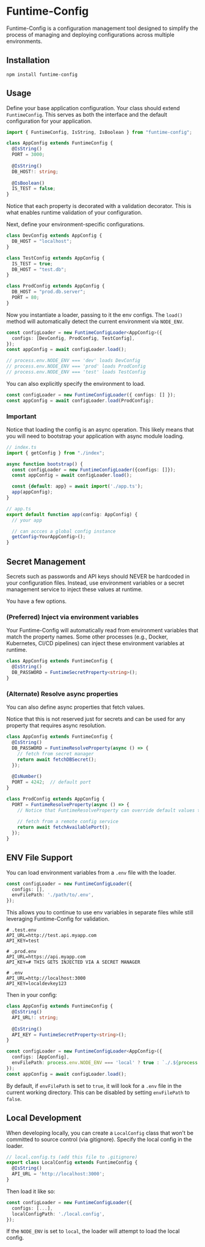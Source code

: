 # Funtime-Config

Funtime-Config is a configuration management tool designed to simplify the process of managing and deploying configurations across multiple environments.

## Installation

```shell
npm install funtime-config
```

## Usage

Define your base application configuration.
Your class should extend `FuntimeConfig`.
This serves as both the interface and the default configuration for your application.

```typescript
import { FuntimeConfig, IsString, IsBoolean } from "funtime-config";

class AppConfig extends FuntimeConfig {
  @IsString()
  PORT = 3000;
  
  @IsString()
  DB_HOST!: string;
  
  @IsBoolean()
  IS_TEST = false;
}
```

Notice that each property is decorated with a validation decorator.
This is what enables runtime validation of your configuration.

Next, define your environment-specific configurations.

```typescript
class DevConfig extends AppConfig {
  DB_HOST = "localhost";
}

class TestConfig extends AppConfig {
  IS_TEST = true;
  DB_HOST = "test.db";
}

class ProdConfig extends AppConfig {
  DB_HOST = "prod.db.server";
  PORT = 80;
}
````

Now you instantiate a loader, passing to it the env configs.
The `load()` method will automatically detect the current environment via `NODE_ENV`.

```typescript
const configLoader = new FuntimeConfigLoader<AppConfig>({
  configs: [DevConfig, ProdConfig, TestConfig],
});
const appConfig = await configLoader.load();

// process.env.NODE_ENV === 'dev' loads DevConfig
// process.env.NODE_ENV === 'prod' loads ProdConfig
// process.env.NODE_ENV === 'test' loads TestConfig
````

You can also explicitly specify the environment to load.

```typescript
const configLoader = new FuntimeConfigLoader({ configs: [] });
const appConfig = await configLoader.load(ProdConfig);
````

### Important

Notice that loading the config is an async operation.
This likely means that you will need to bootstrap your application with async module loading.

```typescript
// index.ts
import { getConfig } from "./index";

async function bootstrap() {
  const configLoader = new FuntimeConfigLoader({configs: []});
  const appConfig = await configLoader.load();

  const {default: app} = await import('./app.ts');
  app(appConfig);
}

// app.ts
export default function app(config: AppConfig) {
  // your app

  // can accces a global config instance
  getConfig<YourAppConfig>();
}
````

## Secret Management

Secrets such as passwords and API keys should NEVER be hardcoded in your configuration files.
Instead, use environment variables or a secret management service to inject these values at runtime.

You have a few options.

### (Preferred) Inject via environment variables

Your Funtime-Config will automatically read from environment variables that match the property names.
Some other processes (e.g., Docker, Kubernetes, CI/CD pipelines) can inject these environment variables at runtime.

```typescript
class AppConfig extends FuntimeConfig {
  @IsString()
  DB_PASSWORD = FuntimeSecretProperty<string>();
}
```

### (Alternate) Resolve async properties

You can also define async properties that fetch values.

Notice that this is not reserved just for secrets and can be used for any property that requires async resolution.

```typescript
class AppConfig extends FuntimeConfig {
  @IsString()
  DB_PASSWORD = FuntimeResolveProperty(async () => {
    // fetch from secret manager
    return await fetchDBSecret();
  });
  
  @IsNumber()
  PORT = 4242;  // default port
}

class ProdConfig extends AppConfig {
  PORT = FuntimeResolveProperty(async () => {
    // Notice that FuntimeResolveProperty can override default values too.
    
    // fetch from a remote config service
    return await fetchAvailablePort();
  });
}
````

## ENV File Support

You can load environment variables from a `.env` file with the loader.

```typescript
const configLoader = new FuntimeConfigLoader({
  configs: [],
  envFilePath: './path/to/.env',
});
```

This allows you to continue to use env variables in separate files while still leveraging Funtime-Config for validation.

```
# .test.env
API_URL=http://test.api.myapp.com
API_KEY=test

# .prod.env
API_URL=https://api.myapp.com
API_KEY=# THIS GETS INJECTED VIA A SECRET MANAGER

# .env
API_URL=http://localhost:3000
API_KEY=localdevkey123
```

Then in your config:

```typescript
class AppConfig extends FuntimeConfig {
  @IsString()
  API_URL!: string;
  
  @IsString()
  API_KEY = FuntimeSecretProperty<string>();
}

const configLoader = new FuntimeConfigLoader<AppConfig>({
  configs: [AppConfig],
  envFilePath: process.env.NODE_ENV === 'local' ? true : `./.${process.env.NODE_ENV}.env`,
});
const appConfig = await configLoader.load();
```

By default, if `envFilePath` is set to `true`, it will look for a `.env` file in the current working directory.
This can be disabled by setting `envFilePath` to `false`.


## Local Development

When developing locally, you can create a `LocalConfig` class that won't be committed to source control (via gitignore).
Specify the local config in the loader.

```typescript
// local.config.ts (add this file to .gitignore)
export class LocalConfig extends FuntimeConfig {
  @IsString()
  API_URL = 'http://localhost:3000';
}
```

Then load it like so:

```typescript
const configLoader = new FuntimeConfigLoader({
  configs: [...],
  localConfigPath: './local.config',
});
````

If the `NODE_ENV` is set to `local`, the loader will attempt to load the local config.
